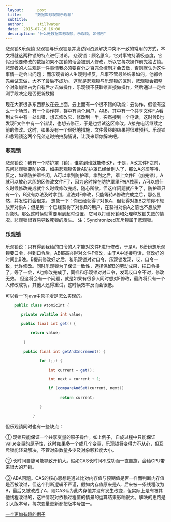 ```yaml
---
 layout:      post
 title:      "数据库悲观锁乐观锁"
 subtitle:      
 author:      stillwater
 date:  2015-07-10 16:00
 description: "什么是数据库悲观锁、乐观锁，如何用"
---
```





悲观锁&乐观锁
悲观锁与乐观锁是并发访问资源解决冲突不一致的常用的方式，本文将就这两种锁的特点进行讨论。
悲观锁：顾名思义，它对事物持消极态度，它假设他要修改的数据如果不加锁的话会被别人修改，所以它每次操作前先独占锁。悲观者的人生观是一件事情我必须要百分之百完全控制才会去做，否则就认为这件事情一定会出问题；
而乐观者的人生观则相反，凡事不管最终结果如何，他都会先尝试去做，大不了最后不成功。
这就是悲观锁与乐观锁的区别，悲观锁会把整个对象加锁占为自有后才去做操作，乐观锁不获取锁直接做操作，然后通过一定检测手段决定是否更新数据

现在大家很多东西都放在云上面，云上面有一个很不错的功能：云协作。假设有这么一个场景，有一个协作群，群中有两个用户，A&B，其中有一个共享文件F.A看到文件中有一处出错，想去修改它，修改到一半，突然接到一个电话，这时候B也发现F文件中有一个错误，也想去修正，于是也尝试这区修改。A接完电话继续之前的修改。这时，如果没有一个很好地措施，文件最终的结果将很难预料。乐观锁和悲观锁这两个兄弟这时拍拍胸脯说，让我来帮你解决吧。

### 悲观锁

悲观锁说：我有一个防护罩（锁），谁拿到谁就能修改F，于是，A改文件F之前，先问悲观锁要防护罩，如果悲观锁告诉A防护罩已经给别人了，那么A必须等待，反之，如果防护罩空闲，A可以拿到防护罩，拿到之后，罩上文件F（加完锁），A就可以放心大胆的区修改文件F了，因为这时候在防护罩里F被A独享，A可以想什么时候修改完成就什么时候修改完成，随心所欲。但这样问题就产生了，防护罩只有一个，B没有办法及时拿到，没法对F修改，只能等待A修改完成之后，那么显然，并发性将会很差。
想象一下：你已经获得了对象A，但获得对象B之前你不想放弃对象A；但是另一个已经获得了对象B的用户，在获得对象A之前也不想放弃对象B。那么这时候就需要用到超时设置，它可以打破死锁和处理释放锁失败的情况。悲观锁很容易导致死锁的发生。
注：Synchronized互斥锁属于悲观锁。

### 乐观锁
乐观锁说：只有得到我给的口令的人才能对文件F进行修改，于是A，B纷纷想乐观锁要口令，得到口令后，AB都高兴得对文件F修改，由于A中途接电话，修改好的时间比B晚。B提前修改好之后，和乐观锁对对口令，乐观锁发现，哎，口令一致，允许修改。同时乐观锁为了保证一致性，选择保留B的劳动成果，把口令换了，等了一会，A也修改完成了，同样和乐观锁对对口令，发现哎口令不对，修改无效。
但这将会有一个问题，就是如果有很多人同时想对F修改，最终将只有一个人修改成功，其他人还得重试，这时候效率反而会很低。

可以看一下java中原子增是怎么实现的。



```java
    public class AtomicInt {

       private volatile int value;

       public final int get() {

           return value;

        }
  
        public final int getAndIncrement() {

               for (;;) {

                   int current = get();

                   int next = current + 1;

                   if (compareAndSet(current, next))

                        return current;

               }

            }
```

但乐观锁同时也有一些缺点：

①  观锁只能保证一个共享变量的原子操作。如上例子，自旋过程中只能保证value变量的原子性，这时如果多一个或几个变量，乐观锁将变得力不从心，但互斥锁能轻易解决，不管对象数量多少及对象颗粒度大小。

②  长时间自旋可能导致开销大。假如CAS长时间不成功而一直自旋，会给CPU带来很大的开销。

③  ABA问题。CAS的核心思想是通过比对内存值与预期值是否一样而判断内存值是否被改过，但这个判断逻辑不严谨，假如内存值原来是A，后来被一条线程改为B，最后又被改成了A，则CAS认为此内存值并没有发生改变，但实际上是有被其他线程改过的，这种情况对依赖过程值的情景的运算结果影响很大。解决的思路是引入版本号，每次变量更新都把版本号加一。

[一个更加有趣的例子](https://4loc.wordpress.com/2009/04/25/optimistic-vs-pessimistic-locking/)


